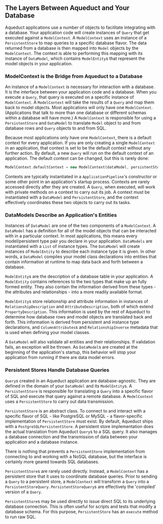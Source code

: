 ## The Layers Between Aqueduct and Your Database

Aqueduct applications use a number of objects to facilitate integrating with a database. Your application code will create instances of `Query` that get executed against a `ModelContext`. A `ModelContext` uses an instance of a `PersistentStore` to map queries to a specific database flavor. The data returned from a database is then mapped into `Model` objects by the `ModelContext`. The context is able to performing this mapping with its instance of `DataModel`, which contains `ModelEntity`s that represent the model objects in your application.

### ModelContext is the Bridge from Aqueduct to a Database

An instance of a `ModelContext` is necessary for interaction with a database. It is the interface between your application code and a database. When you execute a `Query`, that query is executed on a specific instance of `ModelContext`. A `ModelContext` will take the results of a `Query` and map them back to model objects. Most applications will only have one `ModelContext`. (Applications that talk to more than one database or different schemas within a database will have more.) A `ModelContext` is responsible for using a `PersistentStore` and `DataModel` to translate `Model` object to and from database rows and `Query` objects to and from SQL.

Because most applications only have one `ModelContext`, there is a default context for every application. If you are only creating a single `ModelContext` in an application, that context is set to be the default context without any further action. By default, a new `Query` will run on the default context of an application. The default context can be changed, but this is rarely done:

```dart
ModelContext.defaultContext = new ModelContext(dataModel, persistentStore);
```

Contexts are typically instantiated in a `ApplicationPipeline`'s constructor or some other point in an application's startup process. Contexts are rarely accessed directly after they are created.  A `Query`, when executed, will work with private methods on a context to carry out its job. A context must be instantiated with a `DataModel` and `PersistentStore`, and the context effectively coordinates these two objects to carry out its tasks.

### DataModels Describe an Application's Entities

Instances of `DataModel` are one of the two components of a `ModelContext`. A `DataModel` has a definition for all of the model objects that can be interacted with in a particular context. In most applications, this means every model/persistent type pair you declare in your application. `DataModels` are instantiated with a `List` of instance types. The `DataModel` will create instances of `ModelEntity` to describe each instance type it is given. In other words, a `DataModel` compiles your model class declarations into entities that contain information at runtime to map data back and forth between a database.

`ModelEntity`s are the description of a database table in your application.  A `ModelEntity` contains references to the two types that make up an fully formed entity. They also contain the information derived from these types - the attributes and relationships - into a more readily available format.

`ModelEntity`s store relationship and attribute information in instances of `RelationshipDescription` and `AttributeDescription`, both of which extend `PropertyDescription`. This information is used by the rest of Aqueduct to determine how database rows and model objects are translated back and forth. This information is derived from persistent and instance type declarations, and `ColumnAttributes`s and `RelationshipInverse` metadata that is used when defining your model classes.

A `DataModel` will also validate all entities and their relationships. If validation fails, an exception will be thrown. As `DataModel`s are created at the beginning of the application's startup, this behavior will stop your application from running if there are data model errors.

### Persistent Stores Handle Database Queries

`Query`s created in an Aqueduct application are database-agnostic. They are defined in the domain of your `DataModel` and its `ModelEntity`s. A `PersistentStore` is responsible for translating a `Query` into a specific flavor of SQL and execute that query against a remote database. A `ModelContext` uses a `PersistentStore` to carry out data transmission.

`PersistentStore` is an abstract class. To connect to and interact with a specific flavor of SQL - like PostgreSQL or MySQL - a flavor-specific implementation of `PersistentStore` must exist. By default, Aqueduct ships with a `PostgreSQLPersistentStore`. A persistent store implementation does the actual translation from Aqueduct `Query`s to a SQL query. It also manages a database connection and the transmission of data between your application and a database instance.

There is nothing that prevents a `PersistentStore` implementation from connecting to and working with a NoSQL database, but the interface is certainly more geared towards SQL databases.

`PersistentStore`s are rarely used directly. Instead, a `ModelContext` has a persistent store that it uses to coordinate database queries. Prior to sending a `Query` to a persistent store, a `ModelContext` will transform a `Query` into a `PersistentStoreQuery`. `PersistentStoreQuery`s are effectively the 'compiled' version of a `Query`.

`PersistentStore`s may be used directly to issue direct SQL to its underlying database connection. This is often useful for scripts and tests that modify a database schema. For this purpose, `PersistentStore` has an `execute` method to run raw SQL.

